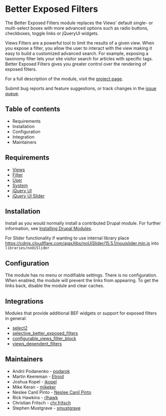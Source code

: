 # Better Exposed Filters

The Better Exposed Filters module replaces the Views' default single-  or
multi-select boxes with more advanced options such as radio buttons, checkboxes,
toggle links or jQueryUI widgets.

Views Filters are a powerful tool to limit the results of a given view. When you
expose a filter, you allow the user to interact with the view making it easy to
build a customized advanced search.  For example,  exposing a taxonomy filter
lets your site visitor search for articles with specific tags.  Better Exposed
Filters gives you greater control over the rendering of exposed filters.

For a full description of the module, visit the
[project page](https://drupal.org/project/better_exposed_filters).

Submit bug reports and feature suggestions, or track changes in the
[issue queue](https://drupal.org/project/issues/better_exposed_filters).


## Table of contents

- Requirements
- Installation
- Configuration
- Integration
- Maintainers


## Requirements

- [Views](https://www.drupal.org/project/views)
- [Filter](https://www.drupal.org/project/filter)
- [User](https://www.drupal.org/project/user)
- [System](https://www.drupal.org/project/system)
- [jQuery UI](https://www.drupal.org/project/jquery_ui)
- [jQuery UI Slider](https://www.drupal.org/project/jquery_ui_slider)


## Installation

Install as you would normally install a contributed Drupal module. For further
information, see
[Installing Drupal Modules](https://www.drupal.org/docs/extending-drupal/installing-drupal-modules).

For Slider functionality if wanting to use internal library place
https://cdnjs.cloudflare.com/ajax/libs/noUiSlider/15.5.1/nouislider.min.js into `libraries/noUiSlider`


## Configuration

The module has no menu or modifiable settings. There is no configuration. When
enabled, the module will prevent the links from appearing. To get the links
back, disable the module and clear caches.

## Integrations

Modules that provide additional BEF widgets or support for exposed filters in general:

- [select2](https://www.drupal.org/project/select2)
- [selective_better_exposed_filters](https://www.drupal.org/project/selective_better_exposed_filters)
- [configurable_views_filter_block](https://www.drupal.org/project/configurable_views_filter_block)
- [views_dependent_filters](https://www.drupal.org/project/views_dependent_filters)

## Maintainers

- Andrii Podanenko - [podarok](https://www.drupal.org/u/podarok)
- Martin Keereman - [Etroid](https://www.drupal.org/u/etroid)
- Joshua Kopel - [jkopel](https://www.drupal.org/u/jkopel)
- Mike Keran - [mikeker](https://www.drupal.org/u/mikeker)
- Neslee Canil Pinto - [Neslee Canil Pinto](https://www.drupal.org/u/neslee-canil-pinto)
- Rick Hawkins - [rlhawk](https://www.drupal.org/u/rlhawk)
- Christian Fritsch - [chr.fritsch](https://www.drupal.org/u/chrfritsch)
- Stephen Mustgrave - [smustgrave](https://www.drupal.org/u/smustgrave)
